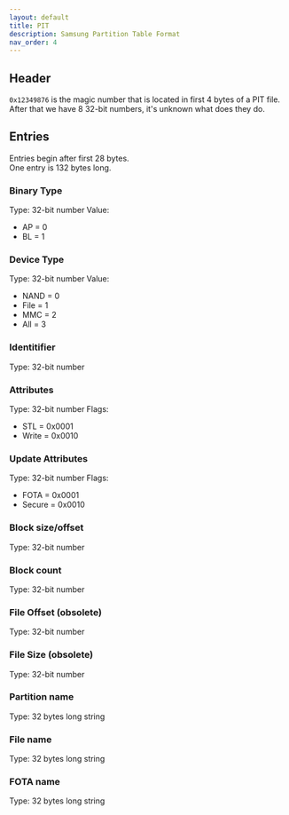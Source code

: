 ```yaml
---
layout: default
title: PIT
description: Samsung Partition Table Format
nav_order: 4
---
```


## Header
`0x12349876` is the magic number that is located in first 4 bytes of a PIT file. \
After that we have 8 32-bit numbers, it's unknown what does they do.

## Entries
Entries begin after first 28 bytes. \
One entry is 132 bytes long.
### Binary Type
Type: 32-bit number
Value: 
* AP = 0
* BL = 1

### Device Type
Type: 32-bit number
Value:
* NAND = 0
* File = 1
* MMC = 2
* All = 3

### Identitifier
Type: 32-bit number
### Attributes
Type: 32-bit number
Flags:
* STL = 0x0001
* Write = 0x0010

### Update Attributes
Type: 32-bit number
Flags:
* FOTA = 0x0001
* Secure = 0x0010

### Block size/offset
Type: 32-bit number
### Block count
Type: 32-bit number
### File Offset (obsolete)
Type: 32-bit number
### File Size (obsolete)
Type: 32-bit number
### Partition name
Type: 32 bytes long string
### File name
Type: 32 bytes long string
### FOTA name
Type: 32 bytes long string
